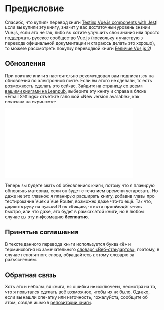# Предисловие

Спасибо, что купили перевод книги [Testing Vue.js components with Jest](https://leanpub.com/testingvuejscomponentswithjest)! Если вы купили эту книгу, значит у вас достаточный уровень знаний Vue.js, если это не так, либо вы хотите улучшить свои знания или просто поддержать русское сообщество Vue.js (поскольку я участвую в переводе официальной документации и стараюсь делать это хорошо), то можете рассмотреть покупку переводной книги [Величие Vue.js 2](https://leanpub.com/vuejs2-russian)!

## Обновления

При покупке книги я настоятельно рекомендовал вам подписаться на обновления по электронной почте. Если вы этого не сделали, то есть возможность сделать это сейчас. Зайдите на [страницу со всеми вашими книгами на Leanpub](https://leanpub.com/user_dashboard/library), выберите эту книгу и справа в блоке «Email Settings» отметьте галочкой «New version available», как показано на скриншоте:

![](images/settings-email.png)

Теперь вы будете знать об обновлениях книги, потому что я планирую обновлять материал, если он будет с течением времени устаревать. Но даже не это главное: я планирую расширять книгу, добавив главы про тестирование Vuex и Vue Router, возможно даже что-то ещё. Так что, держите руку на пульсе! Я не обещаю, что это проийзодёт очень быстро, или что даже, это будет в рамках этой книги, но в любом случае вы эту информацию **бесплатно**.

## Принятые соглашения

В тексте данного перевода книги используется буква «ё» и терминология из замечательного [словаря «Веб-стандартов»](https://github.com/web-standards-ru/dictionary), поэтому, в случае непонятного слова, обращайтесь к этому словарю за разъяснением.

## Обратная связь

Хоть это и небольшая книга, но ошибки не исключены, несмотря на то, что я попытался сделать всё возможное, чтобы их не было. Однако, если вы нашли опечатку или неточность, пожалуйста, сообщите об этом, создав ишью в [репозитории книги](https://github.com/alexjoverm/testing-vue-book-ru).